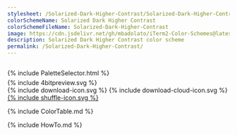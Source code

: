 ```yaml
---
stylesheet: /Solarized-Dark-Higher-Contrast/Solarized-Dark-Higher-Contrast.css
colorSchemeName: Solarized Dark Higher Contrast
colorSchemeFileName: Solarized-Dark-Higher-Contrast
image: https://cdn.jsdelivr.net/gh/mbadolato/iTerm2-Color-Schemes@latest/screenshots/Solarized_Dark_Higher_Contrast.png
description: Solarized Dark Higher Contrast color scheme
permalink: /Solarized-Dark-Higher-Contrast/
---
```


<h2 style='text-align:center'>
    <a id='colorSchemeNameLink' href='#'>
        <span class='ColorSchemeFileName'></span>
    </a>
</h2>

<div class='centeredText' style='margin-bottom:1%'>
{% include PaletteSelector.html %}
</div>

<div class='centeredText'>
{% include 4bitpreview.svg %}
</div>

<div class='centeredText'>
    <a id='downloadSchemeLink' class='padded'>
{% include download-icon.svg %}
    </a>
    <a id='cdnSchemeLink' class='padded'>
{% include download-cloud-icon.svg %}
    </a>
    <a id='feelingLucky' href="javascript:feelingLucky(document.getElementById('themeSelector'))" class='padded'>
{% include shuffle-icon.svg %}
    </a>    
</div>

{% include ColorTable.md %}

{% include HowTo.md %}

